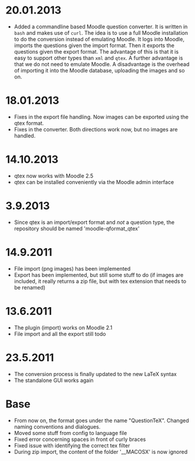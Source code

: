 20.01.2013
==========
- Added a commandline based Moodle question converter.
  It is written in `bash` and makes use of `curl`.
  The idea is to use a full Moodle installation
  to do the conversion instead of emulating Moodle. It logs
  into Moodle, imports the questions given the import format.
  Then it exports the questions given the export format. The
  advantage of this is that it is easy to support other types
  than `xml` and `qtex`. A further advantage is that we do
  not need to emulate Moodle. A disadvantage is the overhead
  of importing it into the Moodle database, uploading the images and so on.

18.01.2013
==========
- Fixes in the export file handling.
  Now images can be exported using the qtex format.
- Fixes in the converter.
  Both directions work now, but no images are handled.

14.10.2013
=========
- qtex now works with Moodle 2.5
- qtex can be installed conveniently via the Moodle admin interface

3.9.2013
=======
- Since qtex is an import/export format and *not* a question type,
  the repository should be named 'moodle-qformat_qtex'

14.9.2011
=======
- File import (png images) has been implemented
- Export has been implemented, but still some stuff to do
  (if images are included, it really returns a zip file, but with tex
  extension that needs to be renamed)


13.6.2011
=======
- The plugin (import) works on Moodle 2.1
- File import and all the export still todo

23.5.2011
=======
- The conversion process is finally updated to the new LaTeX syntax
- The standalone GUI works again


Base
====
- From now on, the format goes under the name "QuestionTeX". Changed naming
  conventions and dialogues. 
- Moved some stuff from config to language file  
- Fixed error concerning spaces in front of curly braces
- Fixed issue with identifying the correct tex filter
- During zip import, the content of the folder '__MACOSX' is now ignored
